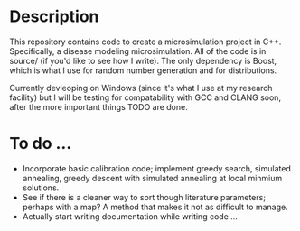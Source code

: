 # Description

This repository contains code to create a microsimulation project in C++. Specifically, a disease modeling microsimulation. All of the code is in source/ (if you'd like to see how I write). The only dependency is Boost, which is what I use for random number generation and for distributions.

Currently devleoping on Windows (since it's what I use at my research facility) but I will be testing for compatability with GCC and CLANG soon, after the more important things TODO are done.

# To do ...

* Incorporate basic calibration code; implement greedy search, simulated annealing, greedy descent with simulated annealing at local minmium solutions.
* See if there is a cleaner way to sort though literature parameters; perhaps with a map? A method that makes it not as difficult to manage.
* Actually start writing documentation while writing code ... 
